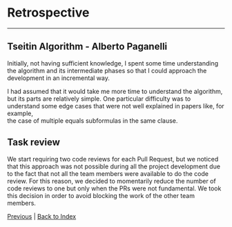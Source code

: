 # Retrospective

---

## Tseitin Algorithm - Alberto Paganelli

Initially, not having sufficient knowledge, I spent some time understanding the algorithm and its intermediate phases so
that I could approach the development in an incremental way.

I had assumed that it would take me more time to understand the algorithm, but its parts are relatively
simple.
One particular difficulty was to understand some edge cases that were not well explained in papers like, for example,  
the case of multiple equals subformulas in the same clause.

## Task review

We start requiring two code reviews for each Pull Request, but we noticed that this approach was not possible during all
the project development due to the fact that not all the team members were available to do the code review.
For this reason, we decided to momentarily reduce the number of code reviews to one but only when the PRs were not
fundamental.
We took this decision in order to avoid blocking the work of the other team members.

[Previous](5-implementation.md) | [Back to Index](README.md)
